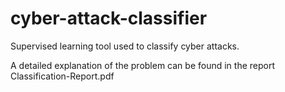 # cyber-attack-classifier
Supervised learning tool used to classify cyber attacks.

A detailed explanation of the problem can be found in the report Classification-Report.pdf
